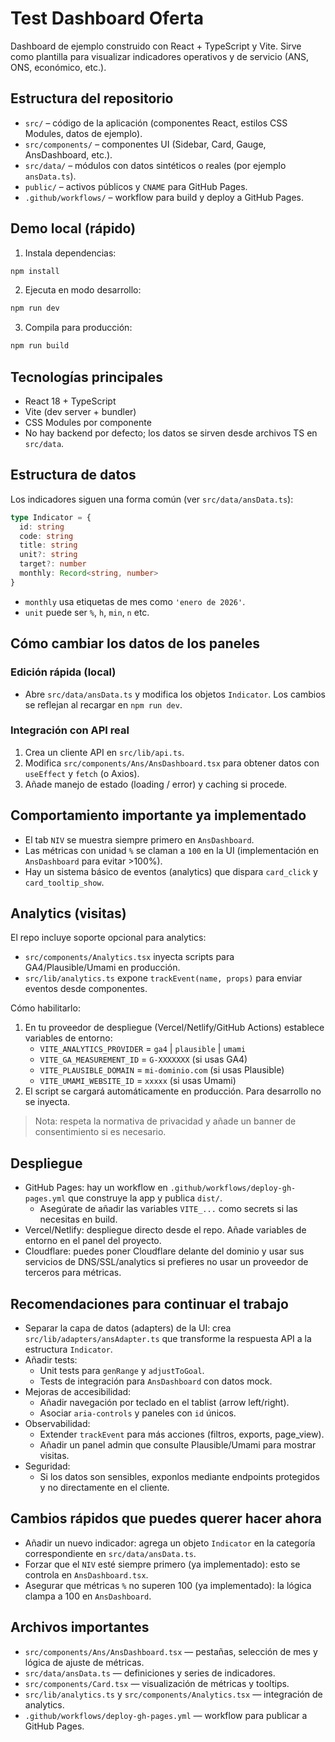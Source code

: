 # Test Dashboard Oferta

Dashboard de ejemplo construido con React + TypeScript y Vite. Sirve como plantilla para visualizar indicadores operativos y de servicio (ANS, ONS, económico, etc.).

## Estructura del repositorio
- `src/` – código de la aplicación (componentes React, estilos CSS Modules, datos de ejemplo).
- `src/components/` – componentes UI (Sidebar, Card, Gauge, AnsDashboard, etc.).
- `src/data/` – módulos con datos sintéticos o reales (por ejemplo `ansData.ts`).
- `public/` – activos públicos y `CNAME` para GitHub Pages.
- `.github/workflows/` – workflow para build y deploy a GitHub Pages.

## Demo local (rápido)

1. Instala dependencias:

```bash
npm install
```

2. Ejecuta en modo desarrollo:

```bash
npm run dev
```

3. Compila para producción:

```bash
npm run build
```

## Tecnologías principales
- React 18 + TypeScript
- Vite (dev server + bundler)
- CSS Modules por componente
- No hay backend por defecto; los datos se sirven desde archivos TS en `src/data`.

## Estructura de datos
Los indicadores siguen una forma común (ver `src/data/ansData.ts`):

```ts
type Indicator = {
  id: string
  code: string
  title: string
  unit?: string
  target?: number
  monthly: Record<string, number>
}
```

- `monthly` usa etiquetas de mes como `'enero de 2026'`.
- `unit` puede ser `%`, `h`, `min`, `n` etc.

## Cómo cambiar los datos de los paneles
### Edición rápida (local)
- Abre `src/data/ansData.ts` y modifica los objetos `Indicator`. Los cambios se reflejan al recargar en `npm run dev`.

### Integración con API real
1. Crea un cliente API en `src/lib/api.ts`.
2. Modifica `src/components/Ans/AnsDashboard.tsx` para obtener datos con `useEffect` y `fetch` (o Axios).
3. Añade manejo de estado (loading / error) y caching si procede.

## Comportamiento importante ya implementado
- El tab `NIV` se muestra siempre primero en `AnsDashboard`.
- Las métricas con unidad `%` se claman a `100` en la UI (implementación en `AnsDashboard` para evitar >100%).
- Hay un sistema básico de eventos (analytics) que dispara `card_click` y `card_tooltip_show`.

## Analytics (visitas)
El repo incluye soporte opcional para analytics:

- `src/components/Analytics.tsx` inyecta scripts para GA4/Plausible/Umami en producción.
- `src/lib/analytics.ts` expone `trackEvent(name, props)` para enviar eventos desde componentes.

Cómo habilitarlo:
1. En tu proveedor de despliegue (Vercel/Netlify/GitHub Actions) establece variables de entorno:
   - `VITE_ANALYTICS_PROVIDER` = `ga4` | `plausible` | `umami`
   - `VITE_GA_MEASUREMENT_ID` = `G-XXXXXXX` (si usas GA4)
   - `VITE_PLAUSIBLE_DOMAIN` = `mi-dominio.com` (si usas Plausible)
   - `VITE_UMAMI_WEBSITE_ID` = `xxxxx` (si usas Umami)
2. El script se cargará automáticamente en producción. Para desarrollo no se inyecta.

> Nota: respeta la normativa de privacidad y añade un banner de consentimiento si es necesario.

## Despliegue
- GitHub Pages: hay un workflow en `.github/workflows/deploy-gh-pages.yml` que construye la app y publica `dist/`.
  - Asegúrate de añadir las variables `VITE_...` como secrets si las necesitas en build.
- Vercel/Netlify: despliegue directo desde el repo. Añade variables de entorno en el panel del proyecto.
- Cloudflare: puedes poner Cloudflare delante del dominio y usar sus servicios de DNS/SSL/analytics si prefieres no usar un proveedor de terceros para métricas.

## Recomendaciones para continuar el trabajo
- Separar la capa de datos (adapters) de la UI: crea `src/lib/adapters/ansAdapter.ts` que transforme la respuesta API a la estructura `Indicator`.
- Añadir tests:
  - Unit tests para `genRange` y `adjustToGoal`.
  - Tests de integración para `AnsDashboard` con datos mock.
- Mejoras de accesibilidad:
  - Añadir navegación por teclado en el tablist (arrow left/right).
  - Asociar `aria-controls` y paneles con `id` únicos.
- Observabilidad:
  - Extender `trackEvent` para más acciones (filtros, exports, page_view).
  - Añadir un panel admin que consulte Plausible/Umami para mostrar visitas.
- Seguridad:
  - Si los datos son sensibles, exponlos mediante endpoints protegidos y no directamente en el cliente.

## Cambios rápidos que puedes querer hacer ahora
- Añadir un nuevo indicador: agrega un objeto `Indicator` en la categoría correspondiente en `src/data/ansData.ts`.
- Forzar que el `NIV` esté siempre primero (ya implementado): esto se controla en `AnsDashboard.tsx`.
- Asegurar que métricas `%` no superen 100 (ya implementado): la lógica clampa a 100 en `AnsDashboard`.

## Archivos importantes
- `src/components/Ans/AnsDashboard.tsx` — pestañas, selección de mes y lógica de ajuste de métricas.
- `src/data/ansData.ts` — definiciones y series de indicadores.
- `src/components/Card.tsx` — visualización de métricas y tooltips.
- `src/lib/analytics.ts` y `src/components/Analytics.tsx` — integración de analytics.
- `.github/workflows/deploy-gh-pages.yml` — workflow para publicar a GitHub Pages.
